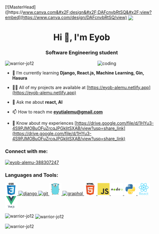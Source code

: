 [![MasterHead]([https:&#x2F;&#x2F;www.canva.com&#x2F;design&#x2F;DAFcnvbRtSQ&#x2F;view?embed](https://www.canva.com/design/DAFcnvbRtSQ/view)
<img align="center" src="[https:&#x2F;&#x2F;www.canva.com&#x2F;design&#x2F;DAFcnvbRtSQ&#x2F;view?embed](https://www.canva.com/design/DAFcnvbRtSQ/view)" />
<h1 align="center">Hi 👋, I'm Eyob</h1>
<h3 align="center">Software Engineering student</h3>
<img align="right" alt="coding" width="200" src="https://cdn.dribbble.com/users/1162077/screenshots/3848914/programmer.gif" />


<p align="left"> <img src="https://komarev.com/ghpvc/?username=warrior-jo12&label=Profile%20views&color=0e75b6&style=flat" alt="warrior-jo12" /> </p>

- 🌱 I’m currently learning **Django, React.js, Machine Learning, Gin, Hasura**

- 👨‍💻 All of my projects are available at [https://eyob-alemu.netlify.app](https://eyob-alemu.netlify.app)

- 💬 Ask me about **react, AI**

- 📫 How to reach me **eyutialemu@gmail.com**

- 📄 Know about my experiences [https://drive.google.com/file/d/1HYu3-4S9PJMOBuOFuZrcqJPGkljtSXAB/view?usp=share_link](https://drive.google.com/file/d/1HYu3-4S9PJMOBuOFuZrcqJPGkljtSXAB/view?usp=share_link)

<h3 align="left">Connect with me:</h3>
<p align="left">
<a href="https://linkedin.com/in/eyob-alemu-388307247" target="blank"><img align="center" src="https://raw.githubusercontent.com/rahuldkjain/github-profile-readme-generator/master/src/images/icons/Social/linked-in-alt.svg" alt="eyob-alemu-388307247" height="30" width="40" /></a>
</p>

<h3 align="left">Languages and Tools:</h3>
<p align="left"> <a href="https://www.w3schools.com/css/" target="_blank" rel="noreferrer"> <img src="https://raw.githubusercontent.com/devicons/devicon/master/icons/css3/css3-original-wordmark.svg" alt="css3" width="40" height="40"/> </a> <a href="https://www.djangoproject.com/" target="_blank" rel="noreferrer"> <img src="https://cdn.worldvectorlogo.com/logos/django.svg" alt="django" width="40" height="40"/> </a> <a href="https://git-scm.com/" target="_blank" rel="noreferrer"> <img src="https://www.vectorlogo.zone/logos/git-scm/git-scm-icon.svg" alt="git" width="40" height="40"/> </a> <a href="https://golang.org" target="_blank" rel="noreferrer"> <img src="https://raw.githubusercontent.com/devicons/devicon/master/icons/go/go-original.svg" alt="go" width="40" height="40"/> </a> <a href="https://graphql.org" target="_blank" rel="noreferrer"> <img src="https://www.vectorlogo.zone/logos/graphql/graphql-icon.svg" alt="graphql" width="40" height="40"/> </a> <a href="https://www.w3.org/html/" target="_blank" rel="noreferrer"> <img src="https://raw.githubusercontent.com/devicons/devicon/master/icons/html5/html5-original-wordmark.svg" alt="html5" width="40" height="40"/> </a> <a href="https://developer.mozilla.org/en-US/docs/Web/JavaScript" target="_blank" rel="noreferrer"> <img src="https://raw.githubusercontent.com/devicons/devicon/master/icons/javascript/javascript-original.svg" alt="javascript" width="40" height="40"/> </a> <a href="https://nodejs.org" target="_blank" rel="noreferrer"> <img src="https://raw.githubusercontent.com/devicons/devicon/master/icons/nodejs/nodejs-original-wordmark.svg" alt="nodejs" width="40" height="40"/> </a> <a href="https://www.python.org" target="_blank" rel="noreferrer"> <img src="https://raw.githubusercontent.com/devicons/devicon/master/icons/python/python-original.svg" alt="python" width="40" height="40"/> </a> <a href="https://reactjs.org/" target="_blank" rel="noreferrer"> <img src="https://raw.githubusercontent.com/devicons/devicon/master/icons/react/react-original-wordmark.svg" alt="react" width="40" height="40"/> </a> <a href="https://vuejs.org/" target="_blank" rel="noreferrer"> <img src="https://raw.githubusercontent.com/devicons/devicon/master/icons/vuejs/vuejs-original-wordmark.svg" alt="vuejs" width="40" height="40"/> </a> </p>

<p><img align="left" src="https://github-readme-stats.vercel.app/api/top-langs?username=warrior-jo12&show_icons=true&locale=en&layout=compact" alt="warrior-jo12" /></p>

<p>&nbsp;<img align="center" src="https://github-readme-stats.vercel.app/api?username=warrior-jo12&show_icons=true&locale=en" alt="warrior-jo12" /></p>

<p><img align="center" src="https://github-readme-streak-stats.herokuapp.com/?user=warrior-jo12&" alt="warrior-jo12" /></p>
